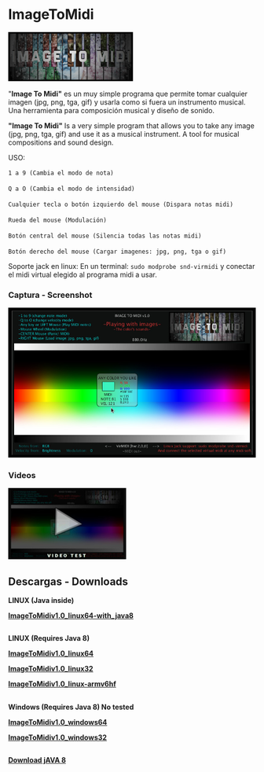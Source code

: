 # ImageToMidi

![](https://github.com/eLeDeTe-LoDeTanda/ImageToMidi/blob/master/data/imagetomidi_logo.png)

"**Image To Midi"** es un muy simple programa que permite tomar cualquier imagen (jpg, png, tga, gif) y usarla como si fuera un instrumento musical. Una herramienta para composición musical y diseño de sonido.

**"Image To Midi"** Is a very simple program that allows you to take any image (jpg, png, tga, gif) and use it as a musical instrument. A tool for musical compositions and sound design.

USO:

```
1 a 9 (Cambia el modo de nota)

Q a O (Cambia el modo de intensidad)

Cualquier tecla o botón izquierdo del mouse (Dispara notas midi)

Rueda del mouse (Modulación)

Botón central del mouse (Silencia todas las notas midi)

Botón derecho del mouse (Cargar imagenes: jpg, png, tga o gif)
```

Soporte jack en linux: 
En un terminal: ` sudo modprobe snd-virmidi ` y conectar el midi virtual elegido al programa midi a usar.


### Captura - Screenshot
![](https://github.com/eLeDeTe-LoDeTanda/ImageToMidi/blob/master/ImageToMidi-Screenshot.jpg)

### Videos
[![Video Test1](https://github.com/eLeDeTe-LoDeTanda/ImageToMidi/blob/master/videotest.jpg)](https://www.youtube.com/playlist?list=PLEpIvBicaTn5QSKpHWgmCXEr50D0Ed6fJ)



## Descargas - Downloads

**LINUX (Java inside)**


**[ImageToMidiv1.0_linux64-with_java8]()**

##

**LINUX (Requires Java 8)**


**[ImageToMidiv1.0_linux64]()**


**[ImageToMidiv1.0_linux32]()**


**[ImageToMidiv1.0_linux-armv6hf]()**

##

**Windows (Requires Java 8) No tested**


**[ImageToMidiv1.0_windows64]()**


**[ImageToMidiv1.0_windows32]()**

##

**[Download jAVA 8](https://www.java.com/en/download/)**

##
##

